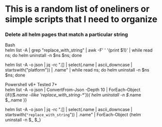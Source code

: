 # This is a random list of oneliners or simple scripts that I need to organize

### Delete all helm pages that match a particular string
Bash<br/>
helm list -A | grep "replace_with_string" | awk -F' ' '{print $1}' | while read ns; do helm uninstall -n $ns $ns; done

helm list -A -o json | jq -rc ".[] | select(.name | ascii_downcase | startswith(\"platform\")) | .name" | while read ns; do helm uninstall -n $ns $ns; done

Powershell v6+ Tested 7+<br/>
helm list -A -o json | ConvertFrom-Json -Depth 10 | ForEach-Object {if(($_.name -ilike 'replace_with_string-*')){ helm uninstall -n $_.name $_.name }}

helm list -A -o json | jq -rc ".[] | select(.name | ascii_downcase | startswith(`"replace_with_string`")) | .name" | ForEach-Object {helm uninstall -n $_ $_}
